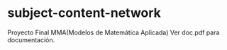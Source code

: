# subject-content-network
Proyecto Final MMA(Modelos de Matemática Aplicada)
Ver doc.pdf para documentación.
